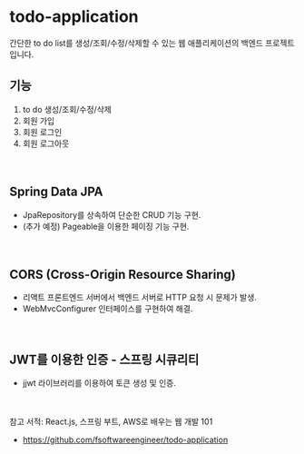 # todo-application
간단한 to do list를 생성/조회/수정/삭제할 수 있는 웹 애플리케이션의 백엔드 프로젝트입니다.

## 기능
1. to do 생성/조회/수정/삭제
2. 회원 가입
3. 회원 로그인
4. 회원 로그아웃
<br><br><br>

## Spring Data JPA
* JpaRepository를 상속하여 단순한 CRUD 기능 구현.
* (추가 예정) Pageable을 이용한 페이징 기능 구현.
<br><br><br>

## CORS (Cross-Origin Resource Sharing)
* 리액트 프론트엔드 서버에서 백엔드 서버로 HTTP 요청 시 문제가 발생.
* WebMvcConfigurer 인터페이스를 구현하여 해결.
<br><br><br>


## JWT를 이용한 인증 - 스프링 시큐리티
* jjwt 라이브러리를 이용하여 토큰 생성 및 인증.
<br><br><br>


참고 서적: React.js, 스프링 부트, AWS로 배우는 웹 개발 101
* https://github.com/fsoftwareengineer/todo-application
